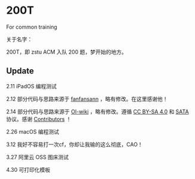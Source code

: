 # 200T

For common training

关于名字：

200T，即 zstu ACM 入队 200 题，梦开始的地方。

## Update

2.11 iPadOS 编程测试

2.12 部分代码与思路来源于 [fanfansann](https://github.com/fanfansann) ，略有修改。在这里感谢他！

2.14 部分代码与思路来源于 [OI-wiki](https://github.com/OI-wiki/OI-wiki/) ，略有修改。遵循 [CC BY-SA 4.0](https://creativecommons.org/licenses/by-sa/4.0/deed.zh) 和 [SATA](https://github.com/zTrix/sata-license) 协议。感谢 [Contributors](https://github.com/OI-wiki/OI-wiki/graphs/contributors) ！

2.26 macOS 编程测试

3.12 我好不容易打一次cf，你却让我输的这么彻底，CAO！

3.27 阿里云 OSS 图床测试

4.30 可打印化模板
